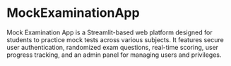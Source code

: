 # MockExaminationApp
Mock Examination App is a Streamlit-based web platform designed for students to practice mock tests across various subjects. It features secure user authentication, randomized exam questions, real-time scoring, user progress tracking, and an admin panel for managing users and privileges.
